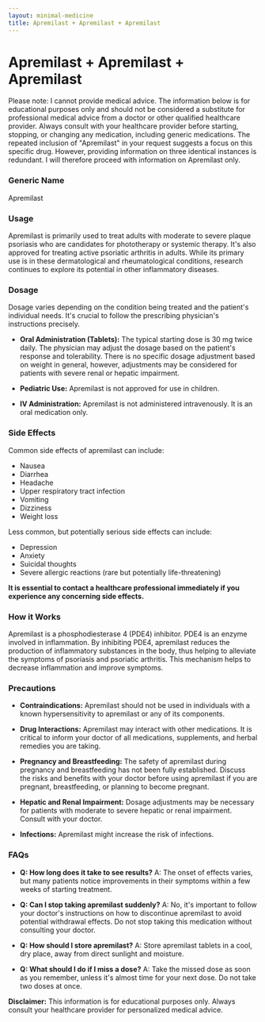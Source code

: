 ```yaml
---
layout: minimal-medicine
title: Apremilast + Apremilast + Apremilast
---
```


# Apremilast + Apremilast + Apremilast
Please note:  I cannot provide medical advice. The information below is for educational purposes only and should not be considered a substitute for professional medical advice from a doctor or other qualified healthcare provider.  Always consult with your healthcare provider before starting, stopping, or changing any medication, including generic medications.  The repeated inclusion of "Apremilast" in your request suggests a focus on this specific drug.  However, providing information on three identical instances is redundant. I will therefore proceed with information on Apremilast only.


### Generic Name
Apremilast


### Usage
Apremilast is primarily used to treat adults with moderate to severe plaque psoriasis who are candidates for phototherapy or systemic therapy.  It's also approved for treating active psoriatic arthritis in adults.  While its primary use is in these dermatological and rheumatological conditions, research continues to explore its potential in other inflammatory diseases.


### Dosage
Dosage varies depending on the condition being treated and the patient's individual needs.  It's crucial to follow the prescribing physician's instructions precisely.

* **Oral Administration (Tablets):**  The typical starting dose is 30 mg twice daily.  The physician may adjust the dosage based on the patient's response and tolerability.  There is no specific dosage adjustment based on weight in general, however, adjustments may be considered for patients with severe renal or hepatic impairment.  

* **Pediatric Use:** Apremilast is not approved for use in children.

* **IV Administration:** Apremilast is not administered intravenously. It is an oral medication only.


### Side Effects
Common side effects of apremilast can include:

* Nausea
* Diarrhea
* Headache
* Upper respiratory tract infection
* Vomiting
* Dizziness
* Weight loss

Less common, but potentially serious side effects can include:

* Depression
* Anxiety
* Suicidal thoughts
* Severe allergic reactions (rare but potentially life-threatening)

**It is essential to contact a healthcare professional immediately if you experience any concerning side effects.**


### How it Works
Apremilast is a phosphodiesterase 4 (PDE4) inhibitor.  PDE4 is an enzyme involved in inflammation. By inhibiting PDE4, apremilast reduces the production of inflammatory substances in the body, thus helping to alleviate the symptoms of psoriasis and psoriatic arthritis.  This mechanism helps to decrease inflammation and improve symptoms.


### Precautions
* **Contraindications:** Apremilast should not be used in individuals with a known hypersensitivity to apremilast or any of its components.

* **Drug Interactions:** Apremilast may interact with other medications.  It is critical to inform your doctor of all medications, supplements, and herbal remedies you are taking.

* **Pregnancy and Breastfeeding:**  The safety of apremilast during pregnancy and breastfeeding has not been fully established.  Discuss the risks and benefits with your doctor before using apremilast if you are pregnant, breastfeeding, or planning to become pregnant.

* **Hepatic and Renal Impairment:**  Dosage adjustments may be necessary for patients with moderate to severe hepatic or renal impairment.  Consult with your doctor.

* **Infections:**  Apremilast might increase the risk of infections.


### FAQs

* **Q: How long does it take to see results?** A:  The onset of effects varies, but many patients notice improvements in their symptoms within a few weeks of starting treatment.

* **Q: Can I stop taking apremilast suddenly?** A: No, it's important to follow your doctor's instructions on how to discontinue apremilast to avoid potential withdrawal effects.  Do not stop taking this medication without consulting your doctor.

* **Q: How should I store apremilast?** A: Store apremilast tablets in a cool, dry place, away from direct sunlight and moisture.

* **Q: What should I do if I miss a dose?** A: Take the missed dose as soon as you remember, unless it's almost time for your next dose.  Do not take two doses at once.


**Disclaimer:** This information is for educational purposes only.  Always consult your healthcare provider for personalized medical advice.
